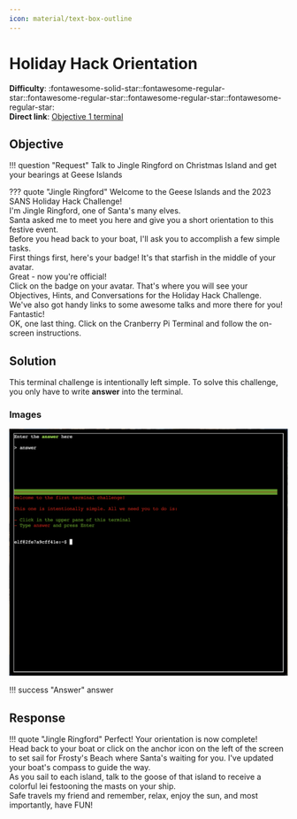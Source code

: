 ```yaml
---
icon: material/text-box-outline
---
```


# Holiday Hack Orientation

**Difficulty**: :fontawesome-solid-star::fontawesome-regular-star::fontawesome-regular-star::fontawesome-regular-star::fontawesome-regular-star:<br/>
**Direct link**: [Objective 1 terminal](https://.../)

## Objective

!!! question "Request"
    Talk to Jingle Ringford on Christmas Island and get your bearings at Geese Islands

??? quote "Jingle Ringford"
    Welcome to the Geese Islands and the 2023 SANS Holiday Hack Challenge!<br>
    I'm Jingle Ringford, one of Santa's many elves.<br>
    Santa asked me to meet you here and give you a short orientation to this festive event.<br>
    Before you head back to your boat, I'll ask you to accomplish a few simple tasks.<br>
    First things first, here's your badge! It's that starfish in the middle of your avatar.<br>
    Great - now you're official!<br>
    Click on the badge on your avatar. That's where you will see your Objectives, Hints, and Conversations for the Holiday Hack Challenge.<br>
    We've also got handy links to some awesome talks and more there for you!<br>
    Fantastic!<br>
    OK, one last thing. Click on the Cranberry Pi Terminal and follow the on-screen instructions.

## Solution

This terminal challenge is intentionally left simple. To solve this challenge, you only have to write <b>answer</b> into the terminal.

### Images

![Terminal output](../img/objectives/o1/o1_answer.png)

!!! success "Answer"
    answer

## Response

!!! quote "Jingle Ringford"
    Perfect! Your orientation is now complete!<br>
    Head back to your boat or click on the anchor icon on the left of the screen to set sail for Frosty's Beach where Santa's waiting for you. I've updated your boat's compass to guide the way.<br>
    As you sail to each island, talk to the goose of that island to receive a colorful lei festooning the masts on your ship.<br>
    Safe travels my friend and remember, relax, enjoy the sun, and most importantly, have FUN!

